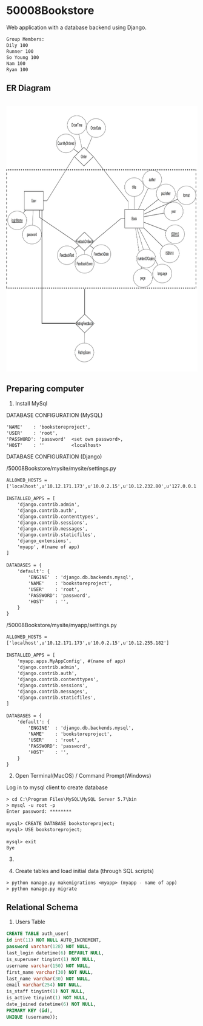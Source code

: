 # 50008Bookstore
Web application with a database backend using Django.

```
Group Members:
Dily 100
Runner 100
So Young 100
Nam 100
Ryan 100
```

## ER Diagram
<br>
<img height = "700" src="https://github.com/leepeckfern/50008Bookstore/blob/ryan_sql/erdplus-diagram.jpg"/>
<br>

## Preparing computer

1. Install MySql

DATABASE CONFIGURATION (MySQL)
```
'NAME'    : 'bookstoreproject',
'USER'    : 'root',
'PASSWORD': 'password'  <set own password>,
'HOST'    : ''          <localhost>
```

DATABASE CONFIGURATION (Django)

/50008Bookstore/mysite/mysite/settings.py
```
ALLOWED_HOSTS = ['localhost',u'10.12.171.173',u'10.0.2.15',u'10.12.232.80',u'127.0.0.1']

INSTALLED_APPS = [
    'django.contrib.admin',
    'django.contrib.auth',
    'django.contrib.contenttypes',
    'django.contrib.sessions',
    'django.contrib.messages',
    'django.contrib.staticfiles',
    'django_extensions',
    'myapp', #(name of app)
]

DATABASES = {
    'default': {
        'ENGINE'  : 'django.db.backends.mysql',
        'NAME'    : 'bookstoreproject',
        'USER'    : 'root',
        'PASSWORD': 'password',
        'HOST'    : '',
    }
}
```

/50008Bookstore/mysite/myapp/settings.py
```
ALLOWED_HOSTS = ['localhost',u'10.12.171.173',u'10.0.2.15',u'10.12.255.182']

INSTALLED_APPS = [
    'myapp.apps.MyAppConfig', #(name of app)
    'django.contrib.admin',
    'django.contrib.auth',
    'django.contrib.contenttypes',
    'django.contrib.sessions',
    'django.contrib.messages',
    'django.contrib.staticfiles',
]

DATABASES = {
    'default': {
        'ENGINE'  : 'django.db.backends.mysql',
        'NAME'    : 'bookstoreproject',
        'USER'    : 'root',
        'PASSWORD': 'password',
        'HOST'    : '',
    }
}
```

2. Open Terminal(MacOS) / Command Prompt(Windows) 

Log in to mysql client to create database

```
> cd C:\Program Files\MySQL\MySQL Server 5.7\bin
> mysql -u root -p
Enter password: ********

mysql> CREATE DATABASE bookstoreproject;
mysql> USE bookstoreproject;

mysql> exit
Bye
```

3. 

4. Create tables and load initial data (through SQL scripts)

```
> python manage.py makemigrations <myapp> (myapp - name of app)
> python manage.py migrate
```

## Relational Schema

1. Users Table

```sql
CREATE TABLE auth_user(
id int(11) NOT NULL AUTO_INCREMENT,
password varchar(128) NOT NULL,
last_login datetime(6) DEFAULT NULL,
is_superuser tinyint(1) NOT NULL,
username varchar(150) NOT NULL,
first_name varchar(30) NOT NULL,
last_name varchar(30) NOT NULL,
email varchar(254) NOT NULL,
is_staff tinyint(1) NOT NULL,
is_active tinyint(1) NOT NULL,
date_joined datetime(6) NOT NULL,
PRIMARY KEY (id),
UNIQUE (username));
```






